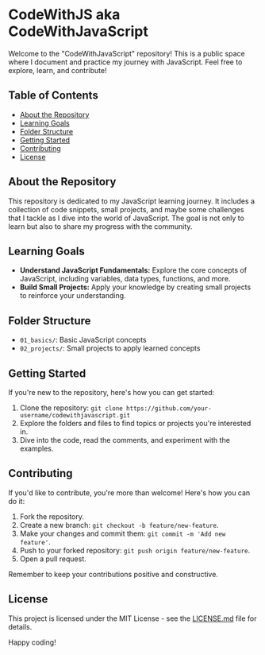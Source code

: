 # CodeWithJS aka CodeWithJavaScript

Welcome to the "CodeWithJavaScript" repository! This is a public space where I document and practice my journey with JavaScript. Feel free to explore, learn, and contribute!

## Table of Contents

- [About the Repository](#about-the-repository)
- [Learning Goals](#learning-goals)
- [Folder Structure](#folder-structure)
- [Getting Started](#getting-started)
- [Contributing](#contributing)
- [License](#license)

## About the Repository

This repository is dedicated to my JavaScript learning journey. It includes a collection of code snippets, small projects, and maybe some challenges that I tackle as I dive into the world of JavaScript. The goal is not only to learn but also to share my progress with the community.

## Learning Goals

- **Understand JavaScript Fundamentals:** Explore the core concepts of JavaScript, including variables, data types, functions, and more.
- **Build Small Projects:** Apply your knowledge by creating small projects to reinforce your understanding.

## Folder Structure

- `01_basics/`: Basic JavaScript concepts
- `02_projects/`: Small projects to apply learned concepts

## Getting Started

If you're new to the repository, here's how you can get started:

1. Clone the repository: `git clone https://github.com/your-username/codewithjavascript.git`
2. Explore the folders and files to find topics or projects you're interested in.
3. Dive into the code, read the comments, and experiment with the examples.

## Contributing

If you'd like to contribute, you're more than welcome! Here's how you can do it:

1. Fork the repository.
2. Create a new branch: `git checkout -b feature/new-feature`.
3. Make your changes and commit them: `git commit -m 'Add new feature'`.
4. Push to your forked repository: `git push origin feature/new-feature`.
5. Open a pull request.

Remember to keep your contributions positive and constructive.

## License

This project is licensed under the MIT License - see the [LICENSE.md](LICENSE) file for details.

Happy coding!
